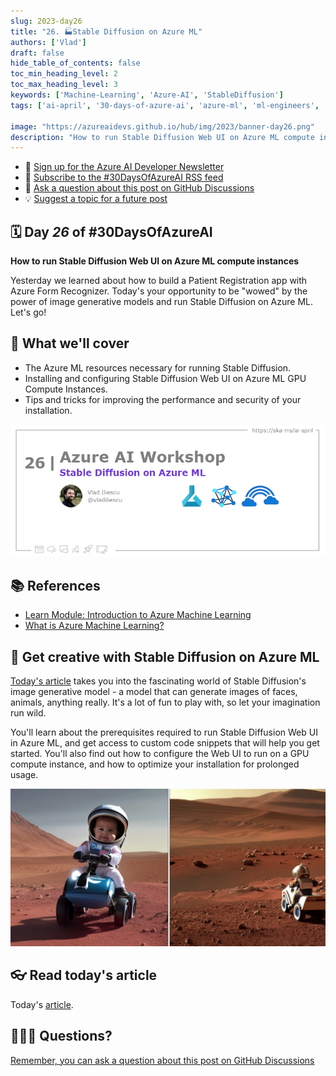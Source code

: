 ```yaml
---
slug: 2023-day26
title: "26. 🏭Stable Diffusion on Azure ML"
authors: ['Vlad']
draft: false
hide_table_of_contents: false
toc_min_heading_level: 2
toc_max_heading_level: 3
keywords: ['Machine-Learning', 'Azure-AI', 'StableDiffusion']
tags: ['ai-april', '30-days-of-azure-ai', 'azure-ml', 'ml-engineers', 'app-developers', 'workshop']

image: "https://azureaidevs.github.io/hub/img/2023/banner-day26.png"
description: "How to run Stable Diffusion Web UI on Azure ML compute instances https://azureaidevs.github.io/hub/blog/2023-day26 #30DaysOfAzureAI #AzureAiDevs #AI AzureML"
---
```


<head>  

  <link rel="canonical" href="https://vladiliescu.net/stable-diffusion-web-ui-on-azure-ml/"  />

</head>

- 📧 [Sign up for the Azure AI Developer Newsletter](https://aka.ms/azure-ai-dev-newsletter)
- 📰 [Subscribe to the #30DaysOfAzureAI RSS feed](https://azureaidevs.github.io/hub/blog/rss.xml)
- 📌 [Ask a question about this post on GitHub Discussions](https://github.com/AzureAiDevs/hub/discussions/categories/26-stable-diffusion-on-azure-ml)
- 💡 [Suggest a topic for a future post](https://github.com/AzureAiDevs/hub/discussions/categories/call-for-content)

## 🗓️ Day _26_ of #30DaysOfAzureAI

<!-- README
The following description is also used for the tweet. So it should be action oriented and grab attention 
If you update the description, please update the description: in the frontmatter as well.
-->

**How to run Stable Diffusion Web UI on Azure ML compute instances**

<!-- README
The following is the intro to the post. It should be a short teaser for the post.
-->

Yesterday we learned about how to build a Patient Registration app with Azure Form Recognizer. Today's your opportunity to be "wowed" by the power of image generative models and run Stable Diffusion on Azure ML. Let's go!

## 🎯 What we'll cover

<!-- README
The following list is the main points of the post. There should be 3-4 main points.
 -->


- The Azure ML resources necessary for running Stable Diffusion.
- Installing and configuring Stable Diffusion Web UI on Azure ML GPU Compute Instances.
- Tips and tricks for improving the performance and security of your installation.

<!-- 
- Main point 1
- Main point 2
- Main point 3 
- Main point 4
-->

![Image banner for day 26](./../../../static/img/2023/banner-day26.png)

<!-- README
Add or update a list relevant references here. These could be links to other blog posts, Microsoft Learn Module, videos, or other resources.
-->


## 📚 References

- [Learn Module: Introduction to Azure Machine Learning](https://learn.microsoft.com/training/modules/intro-to-azure-ml?WT.mc_id=aiml-89446-dglover)
- [What is Azure Machine Learning?](https://learn.microsoft.com/azure/machine-learning/overview-what-is-azure-machine-learning?WT.mc_id=aiml-89446-dglover)


<!-- README
The following is the body of the post. It should be an overview of the post that you are referencing.
See the Learn More section, if you supplied a canonical link, then will be displayed here.
-->


## 🚌 Get creative with Stable Diffusion on Azure ML

[Today's article](https://vladiliescu.net/stable-diffusion-web-ui-on-azure-ml/) takes you into the fascinating world of Stable Diffusion's image generative model - a model that can generate images of faces, animals, anything really. It's a lot of fun to play with, so let your imagination run wild.

You'll learn about the prerequisites required to run Stable Diffusion Web UI in Azure ML, and get access to custom code snippets that will help you get started. You'll also find out how to configure the Web UI to run on a GPU compute instance, and how to optimize your installation for prolonged usage.

![](image.jpeg)

## 👓 Read today's article

Today's [article](https://vladiliescu.net/stable-diffusion-web-ui-on-azure-ml/).


## 🙋🏾‍♂️ Questions?

[Remember, you can ask a question about this post on GitHub Discussions](https://github.com/AzureAiDevs/Discussions/discussions/categories/26-stable-diffusion-on-azure-ml)